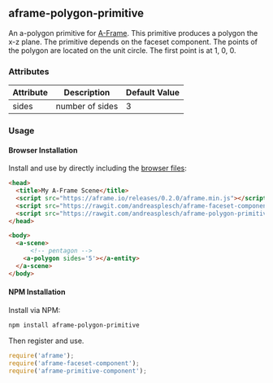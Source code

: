 ## aframe-polygon-primitive

An a-polygon primitive for [A-Frame](https://aframe.io). This primitive produces a polygon the x-z plane. The primitive depends on the faceset component.
The points of the polygon are located on the unit circle. The first point is at 1, 0, 0.

### Attributes

| Attribute| Description | Default Value |
| -------- | ----------- | ------------- |
| sides    | number of sides |  3 |

### Usage

#### Browser Installation

Install and use by directly including the [browser files](dist):

```html
<head>
  <title>My A-Frame Scene</title>
  <script src="https://aframe.io/releases/0.2.0/aframe.min.js"></script>
  <script src="https://rawgit.com/andreasplesch/aframe-faceset-component/master/dist/aframe-faceset-component.min.js"></script>
  <script src="https://rawgit.com/andreasplesch/aframe-polygon-primitive/master/dist/aframe-polygon-primitive.min.js"></script>
</head>

<body>
  <a-scene>
	  <!-- pentagon -->
    <a-polygon sides='5'></a-entity>
  </a-scene>
</body>
```

#### NPM Installation

Install via NPM:

```bash
npm install aframe-polygon-primitive
```

Then register and use.

```js
require('aframe');
require('aframe-faceset-component');
require('aframe-primitive-component');

```
